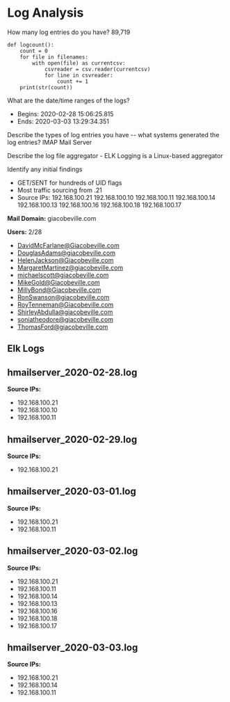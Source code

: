 # Log Analysis

How many log entries do you have? 89,719
```
def logcount():
    count = 0
    for file in filenames:
        with open(file) as currentcsv:
            csvreader = csv.reader(currentcsv)
            for line in csvreader:
                count += 1
    print(str(count))
```

What are the date/time ranges of the logs?
- Begins: 2020-02-28 15:06:25.815
- Ends: 2020-03-03 13:29:34.351

Describe the types of log entries you have -- what systems generated the log entries? IMAP Mail Server

Describe the log file aggregator - ELK Logging is a Linux-based aggregator

Identify any initial findings
- GET/SENT for hundreds of UID flags
- Most traffic sourcing from .21
- Source IPs: 192.168.100.21 192.168.100.10 192.168.100.11 192.168.100.14 192.168.100.13 192.168.100.16 192.168.100.18 192.168.100.17

**Mail Domain:** giacobeville.com

**Users:**
2/28
* DavidMcFarlane@Giacobeville.com
* DouglasAdams@giacobeville.com
* HelenJackson@Giacobeville.com
* MargaretMartinez@giacobeville.com
* michaelscott@giacobeville.com
* MikeGold@Giacobeville.com
* MillyBond@Giacobeville.com
* RonSwanson@giacobeville.com
* RoyTenneman@Giacobeville.com
* ShirleyAbdulla@giacobeville.com
* soniatheodore@giacobeville.com
* ThomasFord@giacobeville.com

## Elk Logs ##

## hmailserver_2020-02-28.log ##
**Source IPs:**
* 192.168.100.21
* 192.168.100.10
* 192.168.100.11

## hmailserver_2020-02-29.log ##
**Source IPs:**
* 192.168.100.21

## hmailserver_2020-03-01.log ##
**Source IPs:**
* 192.168.100.21
* 192.168.100.11

## hmailserver_2020-03-02.log ##
**Source IPs:**
* 192.168.100.21
* 192.168.100.11
* 192.168.100.14
* 192.168.100.13
* 192.168.100.16
* 192.168.100.18
* 192.168.100.17

## hmailserver_2020-03-03.log ##
**Source IPs:**
* 192.168.100.21
* 192.168.100.14
* 192.168.100.11
